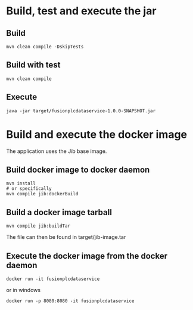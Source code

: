 <!--
 Licensed under the Apache License, Version 2.0 (the "License");
 you may not use this file except in compliance with the License.
 You may obtain a copy of the License at

   http://www.apache.org/licenses/LICENSE-2.0

 Unless required by applicable law or agreed to in writing,
 software distributed under the License is distributed on an
 "AS IS" BASIS, WITHOUT WARRANTIES OR CONDITIONS OF ANY
 KIND, either express or implied.  See the License for the
 specific language governing permissions and limitations
 under the License.
-->

# Build, test and execute the jar
## Build 
```
mvn clean compile -DskipTests
```

## Build with test
```
mvn clean compile
```

## Execute
```
java -jar target/fusionplcdataservice-1.0.0-SNAPSHOT.jar
```

# Build and execute the docker image

The application uses the Jib base image.

## Build docker image to docker daemon
```
mvn install
# or specifically
mvn compile jib:dockerBuild
```

## Build a docker image tarball
```
mvn compile jib:buildTar
```
The file can then be found in target/jib-image.tar

## Execute the docker image from the docker daemon
```
docker run -it fusionplcdataservice
```

or in windows

```
docker run -p 8080:8080 -it fusionplcdataservice
```

